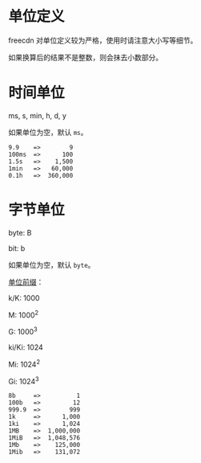 # 单位定义

freecdn 对单位定义较为严格，使用时请注意大小写等细节。

如果换算后的结果不是整数，则会抹去小数部分。


# 时间单位

ms, s, min, h, d, y

如果单位为空，默认 `ms`。

```
9.9    =>        9
100ms  =>      100
1.5s   =>    1,500
1min   =>   60,000
0.1h   =>  360,000
```

# 字节单位

byte: B

bit: b

如果单位为空，默认 `byte`。

[单位前缀](https://en.wikipedia.org/wiki/Binary_prefix)：

k/K: 1000

M: 1000<sup>2</sup>

G: 1000<sup>3</sup>

ki/Ki: 1024

Mi: 1024<sup>2</sup>

Gi: 1024<sup>3</sup>

```
8b     =>          1
100b   =>         12
999.9  =>        999
1k     =>      1,000
1ki    =>      1,024
1MB    =>  1,000,000
1MiB   =>  1,048,576
1Mb    =>    125,000
1Mib   =>    131,072
```
